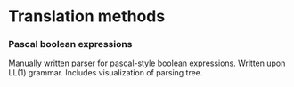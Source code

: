 # Translation methods

### Pascal boolean expressions
Manually written parser for pascal-style boolean expressions.
Written upon LL(1) grammar.
Includes visualization of parsing tree.
